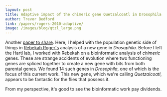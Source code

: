```yaml
---
layout: post
title: Adaptive impact of the chimeric gene Quetzalcoatl in Drosophila melanogaster
author: Trevor Bedford
link: /papers/rogers-2010-adaptive/
image: /images/blog/qtzl_large.png
---
```


Another [paper to share](/papers/rogers-2010-adaptive/).  Here, I helped with the population genetic side of things in [Rebekah Roger's](http://www.oeb.harvard.edu/faculty/hartl/lab/people/rebekah.html) analysis of a new gene in *Drosophila*.  Before I left the Hartl lab, I worked with Rebekah on a bioinformatic analysis of *chimeric* genes.  These are strange accidents of evolution where two functioning genes are spliced together to create a new gene with bits from both parental genes.  We found 14 such genes in *Drosophila*, one of which is the focus of this current work.  This new gene, which we're calling *Quetzalcoatl*, appears to be fantastic for the flies that possess it.

From my perspective, it's good to see the bioinformatic work pay dividends.
